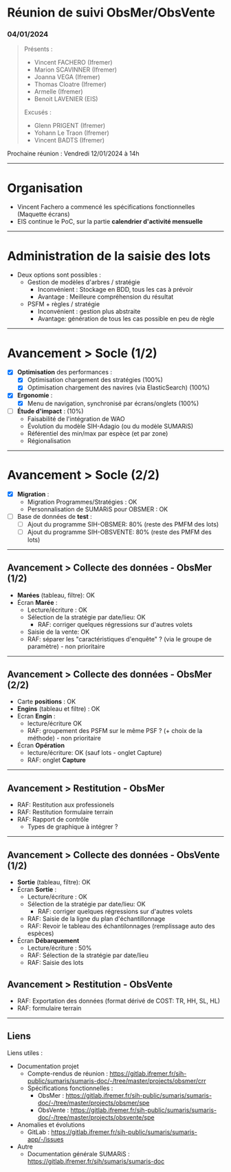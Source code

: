 # Réunion de suivi ObsMer/ObsVente
### 04/01/2024

> Présents :
> - Vincent FACHERO (Ifremer)
> - Marion SCAVINNER (Ifremer)
> - Joanna VEGA (Ifremer)
> - Thomas Cloatre (Ifremer)
> - Armelle  (Ifremer)
> - Benoit LAVENIER (EIS)
>
> Excusés :
> - Glenn PRIGENT (Ifremer)
> - Yohann Le Traon (Ifremer)
> - Vincent BADTS (Ifremer)

Prochaine réunion : Vendredi 12/01/2024 à 14h  

---
# Organisation

- Vincent Fachero a commencé les spécifications fonctionnelles (Maquette écrans)
- EIS continue le PoC, sur la partie **calendrier d'activité mensuelle**

---
# Administration de la saisie des lots

- Deux options sont possibles :
  - Gestion de modèles d'arbres / stratégie
    - Inconvénient : Stockage en BDD, tous les cas à prévoir
    - Avantage : Meilleure compréhension du résultat 
  - PSFM + règles / stratégie
    - Inconvénient : gestion plus abstraite
    - Avantage: génération de tous les cas possible en peu de règle

---
# Avancement > Socle (1/2)

- [X] **Optimisation** des performances : 
  - [X] Optimisation chargement des stratégies (100%)
  - [X] Optimisation chargement des navires (via ElasticSearch) (100%)
- [X] **Ergonomie** :
  - [X] Menu de navigation, synchronisé par écrans/onglets (100%)
- [ ] **Étude d'impact** : (10%) 
  - Faisabilité de l'intégration de WAO
  - Évolution du modèle SIH-Adagio (ou du modèle SUMARiS)
  - Référentiel des min/max par espèce (et par zone)
  - Régionalisation

---
# Avancement > Socle (2/2)

- [X] **Migration** :
  - Migration Programmes/Stratégies : OK
  - Personnalisation de SUMARiS pour OBSMER : OK
- [ ] Base de données de **test** :
  - [ ] Ajout du programme SIH-OBSMER: 80% (reste des PMFM des lots)
  - [ ] Ajout du programme SIH-OBSVENTE: 80% (reste des PMFM des lots)

---

## Avancement > Collecte des données - ObsMer (1/2)

- **Marées** (tableau, filtre): OK
- Écran **Marée** : 
  - Lecture/écriture : OK
  - Sélection de la stratégie par date/lieu: OK 
    - RAF: corriger quelques régressions sur d'autres volets
  - Saisie de la vente: OK
  - RAF: séparer les "caractéristiques d'enquête" ? (via le groupe de paramètre) - non prioritaire 

---

## Avancement > Collecte des données - ObsMer (2/2)

- Carte **positions** : OK
- **Engins** (tableau et filtre) : OK
- Ecran **Engin** : 
    - lecture/écriture OK
    - RAF: groupement des PSFM sur le même PSF ? (+ choix de la méthode) - non prioritaire
- Écran **Opération**
  - lecture/écriture: OK (sauf lots - onglet Capture)
  - RAF: onglet **Capture** 

---

## Avancement > Restitution - ObsMer 

- RAF: Restitution aux professionels
- RAF: Restitution formulaire terrain
- RAF: Rapport de contrôle
  - Types de graphique à intégrer ?

---

## Avancement > Collecte des données - ObsVente (1/2)

- **Sortie** (tableau, filtre): OK
- Écran **Sortie** :
  - Lecture/écriture : OK
  - Sélection de la stratégie par date/lieu: OK
    - RAF: corriger quelques régressions sur d'autres volets
  - RAF: Saisie de la ligne du plan d'échantillonnage
  - RAF: Revoir le tableau des échantilonnages (remplissage auto des espèces)
- Écran **Débarquement**
  - Lecture/écriture : 50%
  - RAF: Sélection de la stratégie par date/lieu
  - RAF: Saisie des lots 

## Avancement > Restitution - ObsVente

- RAF: Exportation des données (format dérivé de COST: TR, HH, SL, HL)
- RAF: formulaire terrain

---

## Liens

Liens utiles :
* Documentation projet
  * Compte-rendus de réunion : https://gitlab.ifremer.fr/sih-public/sumaris/sumaris-doc/-/tree/master/projects/obsmer/crr
  * Spécifications fonctionnelles :
    * ObsMer : https://gitlab.ifremer.fr/sih-public/sumaris/sumaris-doc/-/tree/master/projects/obsmer/spe
    * ObsVente : https://gitlab.ifremer.fr/sih-public/sumaris/sumaris-doc/-/tree/master/projects/obsvente/spe
* Anomalies et évolutions
  * GitLab : https://gitlab.ifremer.fr/sih-public/sumaris/sumaris-app/-/issues
* Autre 
  * Documentation générale SUMARiS : https://gitlab.ifremer.fr/sih/sumaris/sumaris-doc
  

